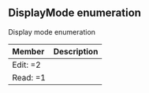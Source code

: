 ## DisplayMode enumeration
Display mode enumeration

| Member	   | Description|
|:-------------|:-------|
|Edit: =2      |  |
|Read: =1      |  |
